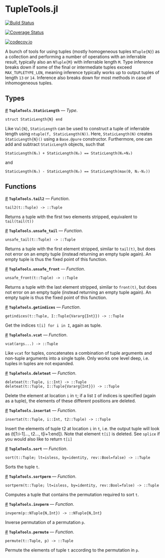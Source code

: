 
<a id='TupleTools.jl-1'></a>

# TupleTools.jl


[![Build Status](https://travis-ci.org/jutho/TupleTools.jl.svg?branch=master)](https://travis-ci.org/jutho/TupleTools.jl)


[![Coverage Status](https://coveralls.io/repos/jutho/TupleTools.jl/badge.svg?branch=master&service=github)](https://coveralls.io/github/jutho/TupleTools.jl?branch=master)


[![codecov.io](http://codecov.io/github/jutho/TupleTools.jl/coverage.svg?branch=master)](http://codecov.io/github/jutho/TupleTools.jl?branch=master)


A bunch of tools for using tuples (mostly homogeneous tuples `NTuple{N}`) as a collection and performing a number of operations with an inferrable result, typically also an `NTuple{M}` with inferrable length `M`. Type inference breaks down if some of the final or intermediate tuples exceed `MAX_TUPLETYPE_LEN`, meaning inference typically works up to output tuples of length `13` or `14`. Inference also breaks down for most methods in case of inhomogeneous tuples.


<a id='Types-1'></a>

## Types

<a id='TupleTools.StaticLength' href='#TupleTools.StaticLength'>#</a>
**`TupleTools.StaticLength`** &mdash; *Type*.



```
struct StaticLength{N} end
```

Like `Val{N}`, `StaticLength` can be used to construct a tuple of inferrable length using `ntuple(f, StaticLength(N))`. Here, `StaticLength(N)` creates `StaticLength{N}()` using a `Base.@pure` constructor. Furthermore, one can add and subtract `StaticLength` objects, such that

```
StaticLength(N₁) + StaticLength(N₂) == StaticLength(N₁+N₂)
```

and

```
StaticLength(N₁) - StaticLength(N₂) == StaticLength(max(0, N₁-N₂))
```


<a id='Functions-1'></a>

## Functions

<a id='TupleTools.tail2' href='#TupleTools.tail2'>#</a>
**`TupleTools.tail2`** &mdash; *Function*.



```
tail2(t::Tuple) -> ::Tuple
```

Returns a tuple with the first two elements stripped, equivalent to `tail(tail(t))`

<a id='TupleTools.unsafe_tail' href='#TupleTools.unsafe_tail'>#</a>
**`TupleTools.unsafe_tail`** &mdash; *Function*.



```
unsafe_tail(t::Tuple) -> ::Tuple
```

Returns a tuple with the first element stripped, similar to `tail(t)`, but does not error on an empty tuple (instead returning an empty tuple again). An empty tuple is thus the fixed point of this function.

<a id='TupleTools.unsafe_front' href='#TupleTools.unsafe_front'>#</a>
**`TupleTools.unsafe_front`** &mdash; *Function*.



```
unsafe_front(t::Tuple) -> ::Tuple
```

Returns a tuple with the last element stripped, similar to `front(t)`, but does not error on an empty tuple (instead returning an empty tuple again). An empty tuple is thus the fixed point of this function.

<a id='TupleTools.getindices' href='#TupleTools.getindices'>#</a>
**`TupleTools.getindices`** &mdash; *Function*.



```
getindices(t::Tuple, I::Tuple{Vararg{Int}}) -> ::Tuple
```

Get the indices `t[i] for i in I`, again as tuple.

<a id='TupleTools.vcat' href='#TupleTools.vcat'>#</a>
**`TupleTools.vcat`** &mdash; *Function*.



```
vcat(args...) -> ::Tuple
```

Like `vcat` for tuples, concatenates a combination of tuple arguments and non-tuple arguments into a single tuple. Only works one level deep, i.e. tuples in tuples are not expanded.

<a id='TupleTools.deleteat' href='#TupleTools.deleteat'>#</a>
**`TupleTools.deleteat`** &mdash; *Function*.



```
deleteat(t::Tuple, i::Int) -> ::Tuple
deleteat(t::Tuple, I::Tuple{Vararg{Int}}) -> ::Tuple
```

Delete the element at location `i` in `t`; if a list `I` of indices is specified (again as a tuple), the elements of these different positions are deleted.

<a id='TupleTools.insertat' href='#TupleTools.insertat'>#</a>
**`TupleTools.insertat`** &mdash; *Function*.



```
insertat(t::Tuple, i::Int, t2::Tuple) -> ::Tuple
```

Insert the elements of tuple t2 at location `i` in `t`, i.e. the output tuple will look as (t[1:i-1]..., t2..., t[i+1:end]). Note that element `t[i]` is deleted. See `splice` if you would also like to return `t[i]`

<a id='TupleTools.sort' href='#TupleTools.sort'>#</a>
**`TupleTools.sort`** &mdash; *Function*.



```
sort(t::Tuple; lt=isless, by=identity, rev::Bool=false) -> ::Tuple
```

Sorts the tuple `t`.

<a id='TupleTools.sortperm' href='#TupleTools.sortperm'>#</a>
**`TupleTools.sortperm`** &mdash; *Function*.



```
sortperm(t::Tuple; lt=isless, by=identity, rev::Bool=false) -> ::Tuple
```

Computes a tuple that contains the permutation required to sort `t`.

<a id='TupleTools.invperm' href='#TupleTools.invperm'>#</a>
**`TupleTools.invperm`** &mdash; *Function*.



```
invperm(p::NTuple{N,Int}) -> ::NTuple{N,Int}
```

Inverse permutation of a permutation `p`.

<a id='TupleTools.permute' href='#TupleTools.permute'>#</a>
**`TupleTools.permute`** &mdash; *Function*.



```
permute(t::Tuple, p) -> ::Tuple
```

Permute the elements of tuple `t` according to the permutation in `p`.

